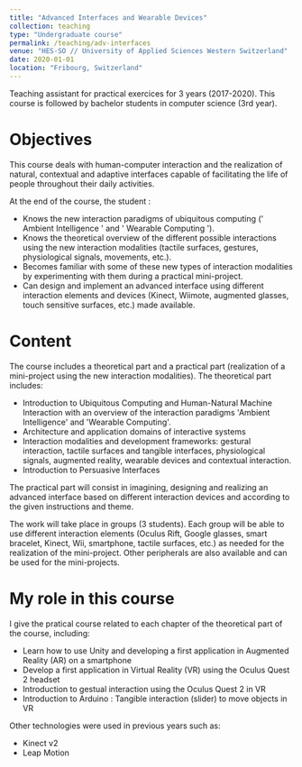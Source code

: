 ```yaml
---
title: "Advanced Interfaces and Wearable Devices"
collection: teaching
type: "Undergraduate course"
permalink: /teaching/adv-interfaces
venue: "HES-SO // University of Applied Sciences Western Switzerland"
date: 2020-01-01
location: "Fribourg, Switzerland"
---
```


Teaching assistant for practical exercices for 3 years (2017-2020).
This course is followed by bachelor students in computer science (3rd year).


Objectives
======

This course deals with human-computer interaction and the realization of natural, contextual and adaptive interfaces capable of facilitating the life of people throughout their daily activities.

At the end of the course, the student :

* Knows the new interaction paradigms of ubiquitous computing (' Ambient Intelligence ' and ' Wearable Computing ').
* Knows the theoretical overview of the different possible interactions using the new interaction modalities (tactile surfaces, gestures, physiological signals, movements, etc.).
* Becomes familiar with some of these new types of interaction modalities by experimenting with them during a practical mini-project.
* Can design and implement an advanced interface using different interaction elements and devices (Kinect, Wiimote, augmented glasses, touch sensitive surfaces, etc.) made available.

Content
======

The course includes a theoretical part and a practical part (realization of a mini-project using the new interaction modalities). The theoretical part includes:

* Introduction to Ubiquitous Computing and Human-Natural Machine Interaction with an overview of the interaction paradigms 'Ambient Intelligence' and 'Wearable Computing'.
* Architecture and application domains of interactive systems
* Interaction modalities and development frameworks: gestural interaction, tactile surfaces and tangible interfaces, physiological signals, augmented reality, wearable devices and contextual interaction.
* Introduction to Persuasive Interfaces

The practical part will consist in imagining, designing and realizing an advanced interface based on different interaction devices and according to the given instructions and theme.

The work will take place in groups (3 students).
Each group will be able to use different interaction elements (Oculus Rift, Google glasses, smart bracelet, Kinect, Wii, smartphone, tactile surfaces, etc.) as needed for the realization of the mini-project.
Other peripherals are also available and can be used for the mini-projects.

My role in this course
======

I give the pratical course related to each chapter of the theoretical part of the course, including:

* Learn how to use Unity and developing a first application in Augmented Reality (AR) on a smartphone
* Develop a first application in Virtual Reality (VR) using the Oculus Quest 2 headset
* Introduction to gestual interaction using the Oculus Quest 2 in VR
* Introduction to Arduino : Tangible interaction (slider) to move objects in VR

Other technologies were used in previous years such as:

* Kinect v2
* Leap Motion

